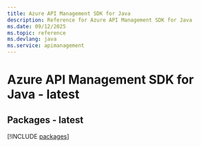```yaml
---
title: Azure API Management SDK for Java
description: Reference for Azure API Management SDK for Java
ms.date: 09/12/2025
ms.topic: reference
ms.devlang: java
ms.service: apimanagement
---
```

# Azure API Management SDK for Java - latest
## Packages - latest
[!INCLUDE [packages](api-management-index.md)]
